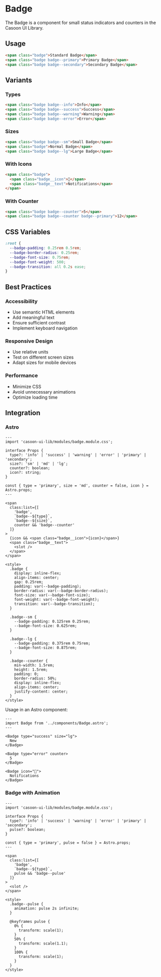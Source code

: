 # Badge

The Badge is a component for small status indicators and counters in the Casoon UI Library.

## Usage

```html
<span class="badge">Standard Badge</span>
<span class="badge badge--primary">Primary Badge</span>
<span class="badge badge--secondary">Secondary Badge</span>
```

## Variants

### Types

```html
<span class="badge badge--info">Info</span>
<span class="badge badge--success">Success</span>
<span class="badge badge--warning">Warning</span>
<span class="badge badge--error">Error</span>
```

### Sizes

```html
<span class="badge badge--sm">Small Badge</span>
<span class="badge">Normal Badge</span>
<span class="badge badge--lg">Large Badge</span>
```

### With Icons

```html
<span class="badge">
  <span class="badge__icon">🔔</span>
  <span class="badge__text">Notifications</span>
</span>
```

### With Counter

```html
<span class="badge badge--counter">5</span>
<span class="badge badge--counter badge--primary">12</span>
```

## CSS Variables

```css
:root {
  --badge-padding: 0.25rem 0.5rem;
  --badge-border-radius: 0.25rem;
  --badge-font-size: 0.75rem;
  --badge-font-weight: 500;
  --badge-transition: all 0.2s ease;
}
```

## Best Practices

### Accessibility

- Use semantic HTML elements
- Add meaningful text
- Ensure sufficient contrast
- Implement keyboard navigation

### Responsive Design

- Use relative units
- Test on different screen sizes
- Adapt sizes for mobile devices

### Performance

- Minimize CSS
- Avoid unnecessary animations
- Optimize loading time

## Integration

### Astro

```astro
---
import 'casoon-ui-lib/modules/badge.module.css';

interface Props {
  type?: 'info' | 'success' | 'warning' | 'error' | 'primary' | 'secondary';
  size?: 'sm' | 'md' | 'lg';
  counter?: boolean;
  icon?: string;
}

const { type = 'primary', size = 'md', counter = false, icon } = Astro.props;
---

<span
  class:list={[
    'badge',
    `badge--${type}`,
    `badge--${size}`,
    counter && 'badge--counter'
  ]}
>
  {icon && <span class="badge__icon">{icon}</span>}
  <span class="badge__text">
    <slot />
  </span>
</span>

<style>
  .badge {
    display: inline-flex;
    align-items: center;
    gap: 0.25rem;
    padding: var(--badge-padding);
    border-radius: var(--badge-border-radius);
    font-size: var(--badge-font-size);
    font-weight: var(--badge-font-weight);
    transition: var(--badge-transition);
  }
  
  .badge--sm {
    --badge-padding: 0.125rem 0.25rem;
    --badge-font-size: 0.625rem;
  }
  
  .badge--lg {
    --badge-padding: 0.375rem 0.75rem;
    --badge-font-size: 0.875rem;
  }
  
  .badge--counter {
    min-width: 1.5rem;
    height: 1.5rem;
    padding: 0;
    border-radius: 50%;
    display: inline-flex;
    align-items: center;
    justify-content: center;
  }
</style>
```

Usage in an Astro component:

```astro
---
import Badge from '../components/Badge.astro';
---

<Badge type="success" size="lg">
  New
</Badge>

<Badge type="error" counter>
  5
</Badge>

<Badge icon="🔔">
  Notifications
</Badge>
```

### Badge with Animation

```astro
---
import 'casoon-ui-lib/modules/badge.module.css';

interface Props {
  type?: 'info' | 'success' | 'warning' | 'error' | 'primary' | 'secondary';
  pulse?: boolean;
}

const { type = 'primary', pulse = false } = Astro.props;
---

<span
  class:list={[
    'badge',
    `badge--${type}`,
    pulse && 'badge--pulse'
  ]}
>
  <slot />
</span>

<style>
  .badge--pulse {
    animation: pulse 2s infinite;
  }
  
  @keyframes pulse {
    0% {
      transform: scale(1);
    }
    50% {
      transform: scale(1.1);
    }
    100% {
      transform: scale(1);
    }
  }
</style>
``` 